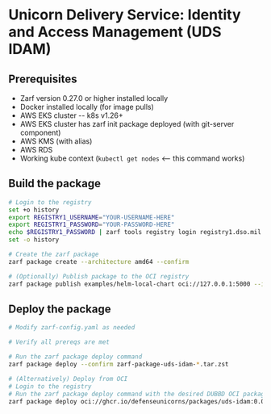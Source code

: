# Unicorn Delivery Service: Identity and Access Management (UDS IDAM)

## Prerequisites

- Zarf version 0.27.0 or higher installed locally
- Docker installed locally (for image pulls)
- AWS EKS cluster -- k8s v1.26+
- AWS EKS cluster has zarf init package deployed (with git-server component)
- AWS KMS (with alias)
- AWS RDS
- Working kube context (`kubectl get nodes` <-- this command works)

## Build the package

```bash
# Login to the registry
set +o history
export REGISTRY1_USERNAME="YOUR-USERNAME-HERE"
export REGISTRY1_PASSWORD="YOUR-PASSWORD-HERE"
echo $REGISTRY1_PASSWORD | zarf tools registry login registry1.dso.mil --username $REGISTRY1_USERNAME --password-stdin
set -o history

# Create the zarf package
zarf package create --architecture amd64 --confirm

# (Optionally) Publish package to the OCI registry
zarf package publish examples/helm-local-chart oci://127.0.0.1:5000 --insecure
```

## Deploy the package

```bash
# Modify zarf-config.yaml as needed

# Verify all prereqs are met

# Run the zarf package deploy command
zarf package deploy --confirm zarf-package-uds-idam-*.tar.zst

# (Alternatively) Deploy from OCI
# Login to the registry
# Run the zarf package deploy command with the desired DUBBD OCI package reference 
zarf package deploy oci://ghcr.io/defenseunicorns/packages/uds-idam:0.0.1-amd64 --oci-concurrency=15
```
